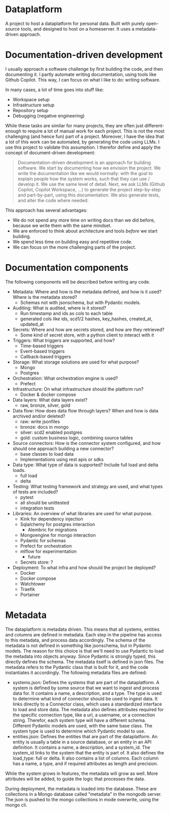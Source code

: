 # Dataplatform
A project to host a dataplatform for personal data. Built with purely open-source tools, and designed to host on a homeserver. It uses a metadata-driven approach. 

# Documentation-driven development
I usually approach a software challenge by first building the code, and then documenting it. I partly automate writing documentation, using tools like Github Copilot. This way, I can focus on what I like to do: writing software.

In many cases, a lot of time goes into stuff like:
- Workspace setup
- Infrastructure setup
- Repository setup
- Debugging (negative engineering)

While these tasks are similar for many projects, they are often just different-enough to require a lot of manual work for each project. This is not the most challenging (and hence fun) part of a project. Moreover, I have the idea that a lot of this work can be automated, by generating the code using LLMs. I use this project to validate this assumption. I therefor define and apply the concept of document-driven development:

> Documentation-driven development is an approach for building software. We start by documenting how we envision the project. We write the documentation like we would normally: with the goal to explain people how the system works, such that they can use / develop it. We use the same level of detail. Next, we ask LLMs (Github Copilot, Copilot Workspace, ...) to generate the project step-by-step and part-by-part, using this documentation. We also generate tests, and alter the code where needed. 

This approach has several advantages:
- We do not spend any more time on writing docs than we did before, because we write them with the same mindset.
- We are enforced to think about architecture and tools _before_ we start building. 
- We spend less time on building easy and repetitive code.
- We can focus on the more challenging parts of the project.

# Documentation components
The following components will be described before writing any code. 
- Metadata: Where and how is the metadata defined, and how is it used? Where is the metadata stored?
  - Schemas not with jsonschema, but with Pydantic models.
- Auditing: What is audited, where is it stored?
  - Run timestamp and ids as cols to each table
  - generated cols like ids, scd1/2 hashes, key_hashes, created_at, updated_at
- Secrets: Where and how are secrets stored, and how are they retrieved?
  - Some kind of secret store, with a python client to interact with it
- Triggers: What triggers are supported, and how?
  - Time-based triggers
  - Event-based triggers
  - Callback-based triggers
- Storage: What storage solutions are used for what purpose?
  - Mongo
  - Postgres
- Orchestration: What orchestration engine is used?
  - Prefect
- Infrastructure: On what infrastructure should the platform run?
  - Docker & docker compose
- Data layers: What data layers exist?
  - raw, bronze, silver, gold
- Data flow: How does data flow through layers? When and how is data archived and/or deleted?
  - raw: write jsonfiles
  - bronze: docs in mongo
  - silver: scd2 enabled postgres
  - gold: custom business logic, combining source tables
- Source connectors: How is the connector system configured, and how should one approach building a new connector?
  - base classes to load data
  - Implementations using rest apis or sdks
- Data type: What type of data is supported? Include full load and delta loads.
  - full load
  - delta
- Testing: What testing framework and strategy are used, and what types of tests are included?
  - pytest
  - all should be unittested
  - integration tests
- Libraries: An overview of what libraries are used for what purpose.
  - Kink for dependency injection
  - Sqlalchemy for postgres interaction
    - Alembric for migrations
  - Mongoengine for mongo interaction
  - Pydantic for schemas
  - Prefect for orchestration
  - mlflow for experimentation
    - future
  - Secrets store: ?
- Deployment: To what infra and how should the project be deployed?
    - Docker
    - Docker compose
    - Watchtower
    - Traefik
    - Portainer


# Metadata
The dataplatform is metadata driven. This means that all systems, entities and columns are defined in metadata. Each step in the pipeline has access to this metadata, and process data accordingly. The schema of the metadata is not defined in something like jsonschema, but in Pydantic models. The reason for this choice is that we'll need to use Pydantic to load the metadata into objects anyway. Since Pydantic is strongly typed, this directly defines the schema. The metadata itself is defined in json files. The metadata refers to the Pydantic class that is built for it, and the code instantiates it accordingly. The following metadata files are defined:
- systems.json: Defines the systems that are part of the dataplatform. A system is defined by some source that we want to ingest and process data for. It contains a name, a description, and a type. The type is used to determine what kind of connector should be used to ingest data. It links directly to a Connector class, which uses a standardized interface to load and store data. The metadata also defines attributes required for the specific connection type, like a url, a username, or a connection string. Therefor, each system type will have a different schema. Different Pydantic models are used, with the same base class. The system type is used to determine which Pydantic model to use. 
- entities.json: Defines the entities that are part of the dataplatform. An entity is usually a table in a source database, or an entity in an API definition. It contains a name, a description, and a system_id. The system_id links to the system that the entity is part of. It also defines the load_type: full or delta. It also contains a list of columns. Each column has a name, a type, and if required attributes as length and precision. 

While the system grows in features, the metadata will grow as well. More attributes will be added, to guide the logic that processes the data.

During deployment, the metadata is loaded into the database. These are collections in a Mongo database called "metadata" in the mongodb server. The json is pushed to the mongo collections in mode overwrite, using the mongo cli. 

